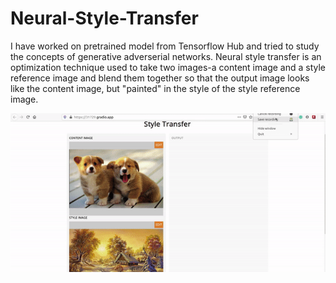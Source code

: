 # Neural-Style-Transfer

I have worked on pretrained model from Tensorflow Hub and tried to study the concepts of generative adverserial networks.
Neural style transfer is an optimization technique used to take two images-a content image and a style reference image and blend them together so that the output image looks like the content image, but "painted" in the style of the style reference image.
<!-- ![image](https://github.com/samarth70/Neural-Style-Transfer/blob/main/example.jpg) -->
![gif](https://github.com/samarth70/Neural-Style-Transfer/blob/main/styleT-.gif)
